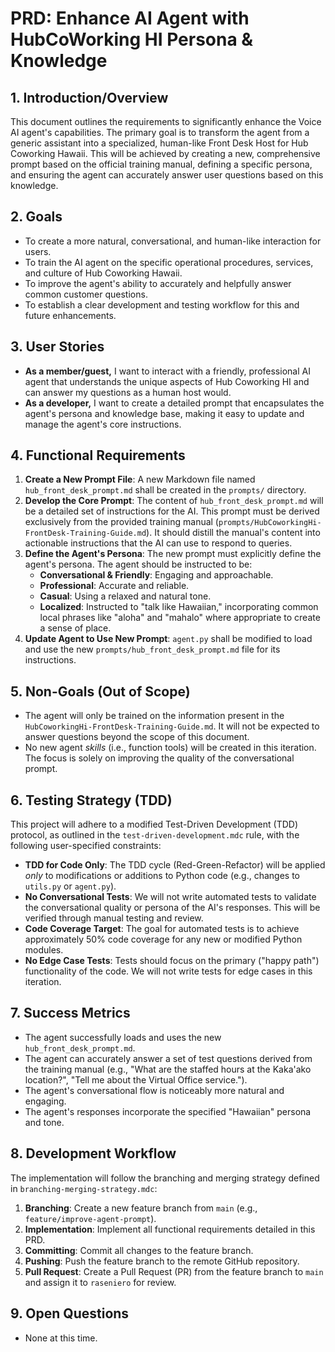 # PRD: Enhance AI Agent with HubCoWorking HI Persona & Knowledge

## 1. Introduction/Overview

This document outlines the requirements to significantly enhance the Voice AI agent's capabilities. The primary goal is to transform the agent from a generic assistant into a specialized, human-like Front Desk Host for Hub Coworking Hawaii. This will be achieved by creating a new, comprehensive prompt based on the official training manual, defining a specific persona, and ensuring the agent can accurately answer user questions based on this knowledge.

## 2. Goals
- To create a more natural, conversational, and human-like interaction for users.
- To train the AI agent on the specific operational procedures, services, and culture of Hub Coworking Hawaii.
- To improve the agent's ability to accurately and helpfully answer common customer questions.
- To establish a clear development and testing workflow for this and future enhancements.

## 3. User Stories
- **As a member/guest,** I want to interact with a friendly, professional AI agent that understands the unique aspects of Hub Coworking HI and can answer my questions as a human host would.
- **As a developer,** I want to create a detailed prompt that encapsulates the agent's persona and knowledge base, making it easy to update and manage the agent's core instructions.

## 4. Functional Requirements
1.  **Create a New Prompt File**: A new Markdown file named `hub_front_desk_prompt.md` shall be created in the `prompts/` directory.
2.  **Develop the Core Prompt**: The content of `hub_front_desk_prompt.md` will be a detailed set of instructions for the AI. This prompt must be derived exclusively from the provided training manual (`prompts/HubCoworkingHi-FrontDesk-Training-Guide.md`). It should distill the manual's content into actionable instructions that the AI can use to respond to queries.
3.  **Define the Agent's Persona**: The new prompt must explicitly define the agent's persona. The agent should be instructed to be:
    - **Conversational & Friendly**: Engaging and approachable.
    - **Professional**: Accurate and reliable.
    - **Casual**: Using a relaxed and natural tone.
    - **Localized**: Instructed to "talk like Hawaiian," incorporating common local phrases like "aloha" and "mahalo" where appropriate to create a sense of place.
4.  **Update Agent to Use New Prompt**: `agent.py` shall be modified to load and use the new `prompts/hub_front_desk_prompt.md` file for its instructions.

## 5. Non-Goals (Out of Scope)
- The agent will only be trained on the information present in the `HubCoworkingHi-FrontDesk-Training-Guide.md`. It will not be expected to answer questions beyond the scope of this document.
- No new agent *skills* (i.e., function tools) will be created in this iteration. The focus is solely on improving the quality of the conversational prompt.

## 6. Testing Strategy (TDD)
This project will adhere to a modified Test-Driven Development (TDD) protocol, as outlined in the `test-driven-development.mdc` rule, with the following user-specified constraints:
- **TDD for Code Only**: The TDD cycle (Red-Green-Refactor) will be applied *only* to modifications or additions to Python code (e.g., changes to `utils.py` or `agent.py`).
- **No Conversational Tests**: We will not write automated tests to validate the conversational quality or persona of the AI's responses. This will be verified through manual testing and review.
- **Code Coverage Target**: The goal for automated tests is to achieve approximately 50% code coverage for any new or modified Python modules.
- **No Edge Case Tests**: Tests should focus on the primary ("happy path") functionality of the code. We will not write tests for edge cases in this iteration.

## 7. Success Metrics
- The agent successfully loads and uses the new `hub_front_desk_prompt.md`.
- The agent can accurately answer a set of test questions derived from the training manual (e.g., "What are the staffed hours at the Kaka'ako location?", "Tell me about the Virtual Office service.").
- The agent's conversational flow is noticeably more natural and engaging.
- The agent's responses incorporate the specified "Hawaiian" persona and tone.

## 8. Development Workflow
The implementation will follow the branching and merging strategy defined in `branching-merging-strategy.mdc`:
1.  **Branching**: Create a new feature branch from `main` (e.g., `feature/improve-agent-prompt`).
2.  **Implementation**: Implement all functional requirements detailed in this PRD.
3.  **Committing**: Commit all changes to the feature branch.
4.  **Pushing**: Push the feature branch to the remote GitHub repository.
5.  **Pull Request**: Create a Pull Request (PR) from the feature branch to `main` and assign it to `raseniero` for review.

## 9. Open Questions
- None at this time. 
